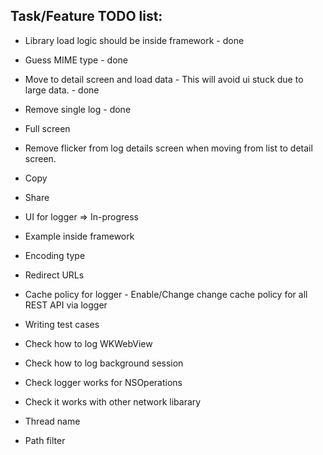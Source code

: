 ## Task/Feature TODO list:

* Library load logic should be inside framework - done
* Guess MIME type - done
* Move to detail screen and load data - This will avoid ui stuck due to large data. - done
* Remove single log - done

* Full screen
* Remove flicker from log details screen when moving from list to detail screen.
* Copy
* Share
* UI for logger => In-progress

* Example inside framework
* Encoding type
* Redirect URLs
* Cache policy for logger - Enable/Change change cache policy for all REST API via logger
* Writing test cases
* Check how to log WKWebView
* Check how to log background session
* Check logger works for NSOperations
* Check it works with other network libarary
* Thread name
* Path filter

